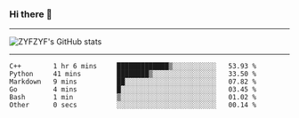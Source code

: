 ### Hi there 👋

-------

<!--

- 🔭 I’m currently working on ...
- 🌱 I’m currently learning Rust
- 👯 I’m looking to collaborate on ...
- 🤔 I’m looking for help with ...
- 💬 Ask me about ...
- 📫 How to reach me: ...
- 😄 Pronouns: ...
- ⚡ Fun fact: ...

-------
-->

![ZYFZYF's GitHub stats](https://github-readme-stats.vercel.app/api?username=ZYFZYF)


-------

<!--START_SECTION:waka-->

```text
C++        1 hr 6 mins     █████████████▒░░░░░░░░░░░   53.93 %
Python     41 mins         ████████▒░░░░░░░░░░░░░░░░   33.50 %
Markdown   9 mins          ██░░░░░░░░░░░░░░░░░░░░░░░   07.82 %
Go         4 mins          █░░░░░░░░░░░░░░░░░░░░░░░░   03.45 %
Bash       1 min           ▒░░░░░░░░░░░░░░░░░░░░░░░░   01.02 %
Other      0 secs          ░░░░░░░░░░░░░░░░░░░░░░░░░   00.14 %
```

<!--END_SECTION:waka-->


